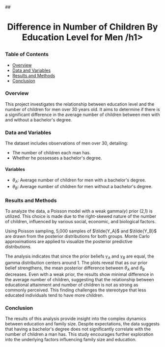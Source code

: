 ##<h1 align="center">Difference in Number of Children By Education Level for Men /h1> 
  
### Table of Contents
- [Overview](#overview)
- [Data and Variables](#data-and-variables) 
- [Results and Methods](#results-and-methods)
- [Conclusion](#conclusion)

### Overview
This project investigates the relationship between education level and the number of children for men over 30 years old. It aims to determine if there is a significant difference in the average number of children between men with and without a bachelor's degree.

### Data and Variables
The dataset includes observations of men over 30, detailing:
- The number of children each man has.
- Whether he possesses a bachelor's degree.

#### Variables
- $\theta_A$: Average number of children for men with a bachelor's degree.
- $\theta_B$: Average number of children for men without a bachelor's degree.

### Results and Methods
To analyze the data, a Poisson model with a weak gamma($\gamma$) prior (2,1) is utilized. This choice is made due to the right-skewed nature of the number of children, influenced by various social, economic, and biological factors.

Using Poisson sampling, 5,000 samples of  $\tilde{Y_A}$ and $\tilde{Y_B}$ are drawn from the posterior distributions for both groups. Monte Carlo approximations are applied to visualize the posterior predictive distributions.

The analysis indicates that since the prior beliefs $\gamma_A$ and $\gamma_B$ are equal, the gamma distribution centers around 1. The plots reveal that as our prior belief strengthens, the mean posterior difference between  $\theta_A$ and  $\theta_B$ decreases. Even with a weak prior, the results show minimal difference in the average number of children, suggesting that the relationship between educational attainment and number of children is not as strong as commonly perceived. This finding challenges the stereotype that less educated individuals tend to have more children.

### Conclusion
The results of this analysis provide insight into the complex dynamics between education and family size. Despite expectations, the data suggests that having a bachelor's degree does not significantly correlate with the number of children a man has. This study encourages further exploration into the underlying factors influencing family size and education.
